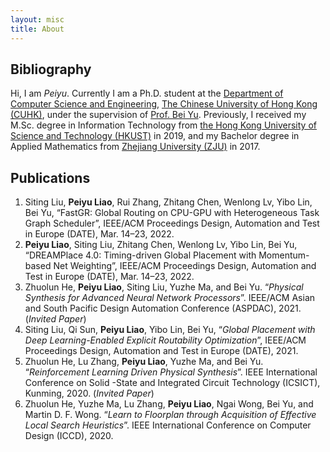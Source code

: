 ```yaml
---
layout: misc
title: About
---
```


## Bibliography

Hi, I am *Peiyu*. Currently I am a Ph.D. student at the [Department of Computer Science and Engineering](http://www.cse.cuhk.edu.hk/), [The Chinese University of Hong Kong (CUHK)](http://www.cuhk.edu.hk/english/index.html), under the supervision of [Prof. Bei Yu](http://www.cse.cuhk.edu.hk/~byu/). Previously, I received my M.Sc. degree in Information Technology from [the Hong Kong University of Science and Technology (HKUST)](https://www.ust.hk/) in 2019, and my Bachelor degree in Applied Mathematics from [Zhejiang University (ZJU)](http://www.zju.edu.cn/) in 2017.

## Publications

1. Siting Liu, **Peiyu Liao**, Rui Zhang, Zhitang Chen, Wenlong Lv, Yibo Lin, Bei Yu, “FastGR: Global Routing on CPU-GPU with Heterogeneous Task Graph Scheduler”, IEEE/ACM Proceedings Design, Automation and Test in Europe (DATE), Mar. 14–23, 2022.
1. **Peiyu Liao**, Siting Liu, Zhitang Chen, Wenlong Lv, Yibo Lin, Bei Yu, “DREAMPlace 4.0: Timing-driven Global Placement with Momentum-based Net Weighting”, IEEE/ACM Proceedings Design, Automation and Test in Europe (DATE), Mar. 14–23, 2022.
1. Zhuolun He, **Peiyu Liao**, Siting Liu, Yuzhe Ma, and Bei Yu. “*Physical Synthesis for Advanced Neural Network Processors*”. IEEE/ACM Asian and South Pacific Design Automation Conference (ASPDAC), 2021. (*Invited Paper*)
1. Siting Liu, Qi Sun, **Peiyu Liao**, Yibo Lin, Bei Yu,  “*Global Placement with Deep Learning-Enabled Explicit Routability  Optimization*”, IEEE/ACM Proceedings Design, Automation and Test in  Europe (DATE), 2021.
1. Zhuolun He, Lu Zhang, **Peiyu Liao**, Yuzhe Ma, and Bei Yu. “*Reinforcement Learning Driven Physical Synthesis*”. IEEE International Conference on Solid -State and Integrated Circuit Technology (ICSICT), Kunming, 2020. (*Invited Paper*)
1. Zhuolun He, Yuzhe Ma, Lu Zhang, **Peiyu Liao**, Ngai Wong, Bei Yu, and Martin D. F. Wong. “*Learn to Floorplan through Acquisition of Effective Local Search Heuristics*”. IEEE International Conference on Computer Design (ICCD), 2020.
